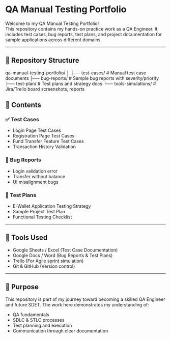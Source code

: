 # QA Manual Testing Portfolio

Welcome to my QA Manual Testing Portfolio!  
This repository contains my hands-on practice work as a QA Engineer. It includes test cases, bug reports, test plans, and project documentation for sample applications across different domains.

---

## 📁 Repository Structure
qa-manual-testing-portfolio/
│
├── test-cases/ # Manual test case documents
├── bug-reports/ # Sample bug reports with severity/priority
├── test-plan/ # Test plans and strategy docs
└── tools-simulations/ # Jira/Trello board screenshots, reports

## 📌 Contents

### ✅ Test Cases
- Login Page Test Cases
- Registration Page Test Cases
- Fund Transfer Feature Test Cases
- Transaction History Validation

### 🐞 Bug Reports
- Login validation error
- Transfer without balance
- UI misalignment bugs

### 📄 Test Plans
- E-Wallet Application Testing Strategy
- Sample Project Test Plan
- Functional Testing Checklist

---

## 🔧 Tools Used
- Google Sheets / Excel (Test Case Documentation)
- Google Docs / Word (Bug Reports & Test Plans)
- Trello (For Agile sprint simulation)
- Git & GitHub (Version control)

---

## 🧠 Purpose
This repository is part of my journey toward becoming a skilled QA Engineer and future SDET. The work here demonstrates my understanding of:
- QA fundamentals
- SDLC & STLC processes
- Test planning and execution
- Communication through clear documentation

